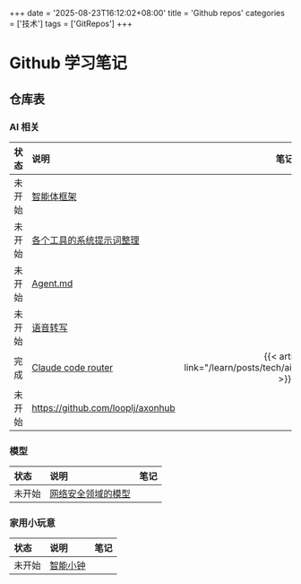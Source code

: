 +++
date = '2025-08-23T16:12:02+08:00'
title = 'Github repos'
categories = ['技术']
tags = ['GitRepos']
+++

# Github 学习笔记

## 仓库表

### AI 相关

| 状态  | 说明                                                                                            |                               笔记                                |
|:----|:----------------------------------------------------------------------------------------------|:---------------------------------------------------------------:|  
| 未开始 | [智能体框架](https://github.com/bmad-code-org/BMAD-METHOD)                                         |                                                                 |
| 未开始 | [各个工具的系统提示词整理](https://github.com/x1xhlol/system-prompts-and-models-of-ai-tools)              |                                                                 |
| 未开始 | [Agent.md](https://github.com/openai/agents.md)                                               |                                                                 |
| 未开始 | [语音转写](https://github.com/weynechen/intrascribe)                                              |                                                                 |
| 完成  | [Claude code router](https://github.com/musistudio/claude-code-router/blob/main/README_zh.md) | {{< article link="/learn/posts/tech/ai/claude_code_router/" >}} |
| 未开始 | https://github.com/looplj/axonhub                                                             |                                                                 |

### 模型

| 状态  | 说明                                                | 笔记 |
|:----|:--------------------------------------------------|:--:|  
| 未开始 | [网络安全领域的模型](https://github.com/aliasrobotics/cai) |    |

### 家用小玩意

| 状态  | 说明                                            | 笔记 |
|:----|:----------------------------------------------|:--:|  
| 未开始 | [智能小钟](https://github.com/AkenClub/CuteClock) |    |